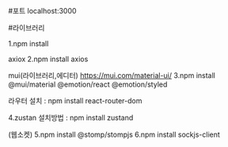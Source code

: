 #포트
localhost:3000

#라이브러리

1.npm install

axiox
2.npm install axios

mui(라이브러리,에디터)
https://mui.com/material-ui/
3.npm install @mui/material @emotion/react @emotion/styled


라우터 설치 : npm install react-router-dom

4.zustan
설치방법 : npm install zustand


(웹소켓)
5.npm install @stomp/stompjs
6.npm install sockjs-client